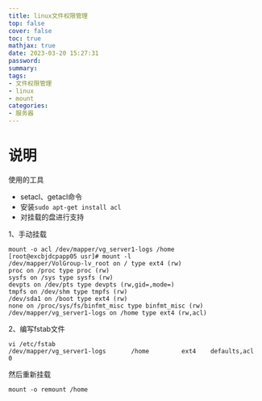 ```yaml
---
title: linux文件权限管理
top: false
cover: false
toc: true
mathjax: true
date: 2023-03-20 15:27:31
password:
summary:
tags:
- 文件权限管理
- linux
- mount
categories:
- 服务器
---
```




# 说明

使用的工具

- setacl、getacl命令
- 安装`sudo apt-get install acl`
- 对挂载的盘进行支持

1、手动挂载

```
mount -o acl /dev/mapper/vg_server1-logs /home
[root@excbjdcpapp05 usr]# mount -l
/dev/mapper/VolGroup-lv_root on / type ext4 (rw)
proc on /proc type proc (rw)
sysfs on /sys type sysfs (rw)
devpts on /dev/pts type devpts (rw,gid=,mode=)
tmpfs on /dev/shm type tmpfs (rw)
/dev/sda1 on /boot type ext4 (rw)
none on /proc/sys/fs/binfmt_misc type binfmt_misc (rw)
/dev/mapper/vg_server1-logs on /home type ext4 (rw,acl)
```

2、编写fstab文件

```
vi /etc/fstab
/dev/mapper/vg_server1-logs       /home         ext4    defaults,acl       0 
```

然后重新挂载

```
mount -o remount /home
```
